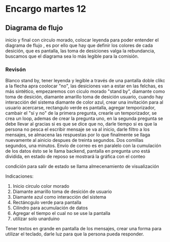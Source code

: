 #  Encargo martes 12

## Diagrama de flujo

inicio y final con circulo morado, colocar leyenda para poder entender el diagrama de flujo , es por ello que hay que definir los colores de cada desición, que es pantalla, las toma de desiciones valga la rebundancia, buscamos que el diagrama sea lo más legible para la comisión. 

### Revisón
Blanco stand by, tener leyenda y legible a través de una pantalla doble clikc a la flecha apra coolocar "no", las desiciones van a estar en las felchas, es más sintético, empezaremos con ciculo morado "stand by", diamante como toma de desición, diamante amarillo toma de desición usuario, cuando hay interacción del sistema diamante de color azul, crear una invitación para al usuario acercarse, rectangulo verde es pantalla, agregar temporizador, cambair el "sí y no" de la primera pregunta, crearle un temporizador, se crea un loop, ademas de crear la pregunta uno, en la segunda pregunta se debe llevar al gracias si es que se dice que no, darle tiempo si es que la persona no pesca el escribir mensaje se va al inicio, darle filtro a los mensajes, se almacena las respuestas por lo que finalmente se llaga nuevamente al ainicio despues de treinta segundos. Dos comillas segundos, una minutos. Envío de correo es en paralelo con la cumulación de los datos ésto se le llama backend, pantalla en pregunta uno está dividida, en estado de reposo se mostrará la gráfica con el conteo 

condición para salir de estado se llama almecenamiento de visualización 

Indicaciones:
1. Inicio circulo color morado
2. Diamante amarillo toma de desición de usuario
3. Diamante azul como interacción del sistema
4. Rectáncgulo verde para pantalla
5. Cilindro para acumulación de datos
6. Agregar el tiempo el cual no se use la pantalla
7. utilizar solo unarduino

Tener textos en grande en pantalla de los mensajes, crear una forma para utilizar el teclado, darle luz para que la persona pueda responder. 
